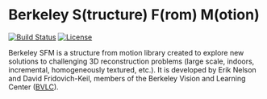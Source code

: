 # Berkeley S(tructure) F(rom) M(otion)

[![Build Status](https://travis-ci.org/erik-nelson/berkeley_sfm.svg?branch=master)](https://travis-ci.org/erik-nelson/berkeley_sfm)
[![License](https://img.shields.io/badge/license-BSD-blue.svg)](LICENSE)

Berkeley SFM is a structure from motion library created to explore new solutions to challenging 3D reconstruction problems (large scale, indoors, incremental, homogeneously textured, etc.). It is developed by Erik Nelson and David Fridovich-Keil, members of the Berkeley Vision and Learning Center ([BVLC](http://bvlc.eecs.berkeley.edu)).
